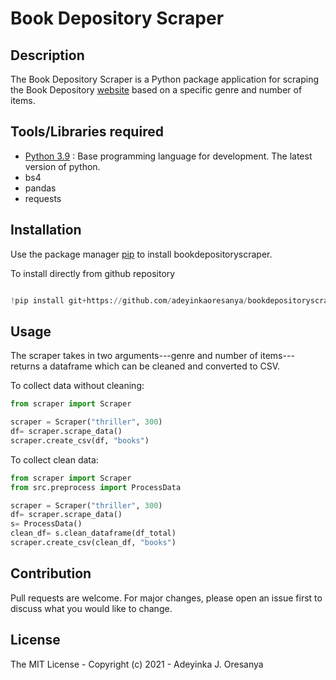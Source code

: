 # Book Depository Scraper

## Description

The Book Depository Scraper is a Python package application for scraping the Book Depository [website](https://www.bookdepository.com/) based on a specific genre and number of items.

## Tools/Libraries required

* [Python 3.9](https://python.org) : Base programming language for development. The latest version of python.
* bs4
* pandas
* requests
  
## Installation

Use the package manager [pip](https://pip.pypa.io/en/stable/) to install bookdepositoryscraper.

To install directly from github repository

```python

!pip install git+https://github.com/adeyinkaoresanya/bookdepositoryscraper.git
```

## Usage

The scraper takes in two arguments---genre and number of items--- returns a dataframe which can be cleaned and converted to CSV.

To collect data without cleaning:

```python
from scraper import Scraper

scraper = Scraper("thriller", 300)
df= scraper.scrape_data()
scraper.create_csv(df, "books")
```

To collect clean data:

```python
from scraper import Scraper
from src.preprocess import ProcessData

scraper = Scraper("thriller", 300)
df= scraper.scrape_data()
s= ProcessData() 
clean_df= s.clean_dataframe(df_total)
scraper.create_csv(clean_df, "books")

```

## Contribution

Pull requests are welcome. For major changes, please open an issue first to discuss what you would like to change.

## License

The MIT License - Copyright (c) 2021 - Adeyinka J. Oresanya

